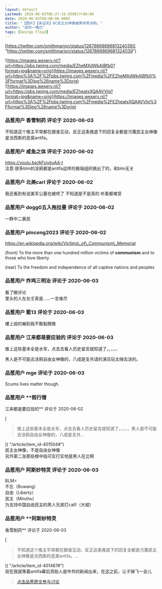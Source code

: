 ```yaml
---
layout: default
Lastmod: 2020-06-03T06:27:16.939017+00:00
date: 2020-06-03T00:00:00.000Z
title: "【图片】【未证实】DC民主女神像被黑命贵涂鸦。"
author: "给你一嘴巴"
tags: [George Floyd]
---
```


[https://twitter.com/smithmarion/status/1267866869681324039]( "https://twitter.com/smithmarion/status/1267866869681324039")  
  
![https://images.weserv.nl/?url=https://pbs.twimg.com/media/EZheMXdWkAIBfb0?format=jpg&name=orig](https://images.weserv.nl/?url=https%3A%2F%2Fpbs.twimg.com%2Fmedia%2FEZheMXdWkAIBfb0%3Fformat%3Djpg%26name%3Dorig)  
![https://images.weserv.nl/?url=https://pbs.twimg.com/media/EZheatxXQAAVVIq?format=jpg&name=orig](https://images.weserv.nl/?url=https%3A%2F%2Fpbs.twimg.com%2Fmedia%2FEZheatxXQAAVVIq%3Fformat%3Djpg%26name%3Dorig)

            
### 品葱用户 **香雪制药** 评论于 2020-06-03
        
不知道这个推主平常都在跟谁互动，反正这条推底下的回复全都是污蔑民主女神像是法西斯的恶臭antifa。
        


            
### 品葱用户 **咸鱼之体** 评论于 2020-06-02
        
https://youtu.be/AFyivbyAA-I  
注意:很多blm的涂鸦都是antifa这样的极端组织搞出了的，和blm无关
        


            
### 品葱用户 **北美carl** 评论于 2020-06-02
        
我还看到有说美军公墓也被喷了 不知道是不是真的 听着都难受
        


            
### 品葱用户 **dogg0五入拖拉曼** 评论于 2020-06-02
        
一群中二暴民
        


            
### 品葱用户 **pincong2023** 评论于 2020-06-02
        
https://en.wikipedia.org/wiki/Victims\_of\_Communism\_Memorial  
  
(front) To the more than one hundred million victims of **communism** and to those who love liberty  
  
(rear) To the freedom and independence of all captive nations and peoples
        


            
### 品葱用户 **炸鸡三明治** 评论于 2020-06-03
        
看了眼评论  
里头的人左左壬真是……一言难尽
        


            
### 品葱用户 **藍13** 评论于 2020-06-03
        
樓上說的嚇到我不敢點開推
        


            
### 品葱用户 **江来都是要应验的** 评论于 2020-06-03
        
推上这些基本全是水军，点击去看人历史留言就知道了，，，，，  
  
  
黑人是不可能去涂鸦自由女神像的，八成是支共请的演员玩太嗨去涂的。
        


            
### 品葱用户 **mge** 评论于 2020-06-03
        
Scums lives matter though.
        


            
### 品葱用户 **假行僧 
江来都是要应验的** 评论于 2020-06-02
        
[

> 推上这些基本全是水军，点击去看人历史留言就知道了，，，，，黑人是不可能去涂鸦自由女神像的，八成是支共...

]( "/article/item_id-401504#")  
民主女神像，不是自由女神像  
另外第二张那些根中指可实打实地是黑人在比啊
        


            
### 品葱用户 **阿斯妙特灵** 评论于 2020-06-03
        
BLM=  
不忘（Buwang）  
自由（Liberty）  
民主（Minzhu）  
为支持中国自由民主的黑人兄弟打call!（大嘘）
        


            
### 品葱用户 **阿斯妙特灵 
香雪制药** 评论于 2020-06-03
        
[

> 不知道这个推主平常都在跟谁互动，反正这条推底下的回复全都是污蔑民主女神像是法西斯的恶臭antifa。...

]( "/article/item_id-401487#")  
现在我就等着antifa幕后资助人是中共的新闻出来，在这之前，让子弹飞一会儿
        






> [点击品葱原文参与讨论](https://pincong.rocks/article/id-19901__sort_key-agree_count__sort-DESC)

